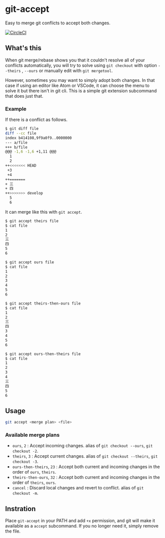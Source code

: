 # git-accept

Easy to merge git conflicts to accept both changes.

[![CircleCI](https://circleci.com/gh/sabmeua/git-accept.svg?style=svg)](https://circleci.com/gh/sabmeua/git-accept)

## What's this

When git merge/rebase shows you that it couldn't resolve all of your conflicts automatically,
you will try to solve using `git checkout` with option `--theirs` , `--ours` or manually edit with `git mergetool`.

However, sometimes you may want to simply adopt both changes. In that case if using an editor like Atom or VSCode,
it can choose the menu to solve it but there isn't in git cli. This is a simple git extension subcommand that does just that.

### Example

If there is a conflict as follows.

```sh
$ git diff file
diff --cc file
index b414108,9f9a0f9..0000000
--- a/file
+++ b/file
@@@ -1,6 -1,6 +1,11 @@@
  1
  2
++<<<<<<< HEAD
 +3
 +4
++=======
+ 三
+ 四
++>>>>>>> develop
  5
  6
```

It can merge like this with `git accept`.

```sh
$ git accept theirs file
$ cat file
1
2
三
四
5
6

$ git accept ours file
$ cat file
1
2
3
4
5
6

$ git accept theirs-then-ours file
$ cat file
1
2
三
四
3
4
5
6

$ git accept ours-then-theirs file
$ cat file
1
2
3
4
三
四
5
6
```

## Usage

```sh
git accept <merge plan> <file>
```

### Available merge plans

* `ours`, `2` : Accept incoming changes. alias of `git checkout --ours`, `git checkout -2`.
* `theirs`, `3` : Accept current changes. alias of `git checkout --theirs`, `git checkout -3`.
* `ours-then-theirs`, `23` : Accept both current and incoming changes in the order of `ours`, `theirs`.
* `theirs-then-ours`, `32` : Accept both current and incoming changes in the order of `theirs`, `ours`.
* `cancel` : Discard local changes and revert to conflict. alias of `git checkout -m`.

## Instration

Place `git-accept` in your PATH and add `+x` permission, and git will make it available as a `accept` subcommand.
If you no longer need it, simply remove the file.
